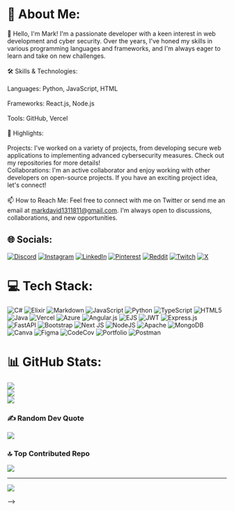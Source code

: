 # 💫 About Me:
👋 Hello, I'm Mark! I'm a passionate developer with a keen interest in web development and cyber security. Over the years, I've honed my skills in various programming languages and frameworks, and I'm always eager to learn and take on new challenges.<br><br>🛠️ Skills & Technologies:<br><br>Languages: Python, JavaScript, HTML<br><br>Frameworks: React.js, Node.js<br><br>Tools: GitHub, Vercel<br><br>🌟 Highlights:<br><br>Projects: I've worked on a variety of projects, from developing secure web applications to implementing advanced cybersecurity measures. Check out my repositories for more details!<br>Collaborations: I'm an active collaborator and enjoy working with other developers on open-source projects. If you have an exciting project idea, let's connect!<br><br>📫 How to Reach Me: Feel free to connect with me on Twitter<mdcartel> or send me an email at <markdavid1311811@gmail.com>. I'm always open to discussions, collaborations, and new opportunities.


## 🌐 Socials:
[![Discord](https://img.shields.io/badge/Discord-%237289DA.svg?logo=discord&logoColor=white)](https://discord.gg/rKfFR89q) [![Instagram](https://img.shields.io/badge/Instagram-%23E4405F.svg?logo=Instagram&logoColor=white)](https://instagram.com/_md.cartel) [![LinkedIn](https://img.shields.io/badge/LinkedIn-%230077B5.svg?logo=linkedin&logoColor=white)](https://www.linkedin.com/in/mark-d-62598a312) [![Pinterest](https://img.shields.io/badge/Pinterest-%23E60023.svg?logo=Pinterest&logoColor=white)](https://pinterest.com/ethiopianmark) [![Reddit](https://img.shields.io/badge/Reddit-%23FF4500.svg?logo=Reddit&logoColor=white)](https://reddit.com/user/mdcartel) [![Twitch](https://img.shields.io/badge/Twitch-%239146FF.svg?logo=Twitch&logoColor=white)](https://twitch.tv/c3nchjunior) [![X](https://img.shields.io/badge/X-black.svg?logo=X&logoColor=white)](https://x.com/mdcartel) 

# 💻 Tech Stack:
![C#](https://img.shields.io/badge/c%23-%23239120.svg?style=for-the-badge&logo=csharp&logoColor=white) ![Elixir](https://img.shields.io/badge/elixir-%234B275F.svg?style=for-the-badge&logo=elixir&logoColor=white) ![Markdown](https://img.shields.io/badge/markdown-%23000000.svg?style=for-the-badge&logo=markdown&logoColor=white) ![JavaScript](https://img.shields.io/badge/javascript-%23323330.svg?style=for-the-badge&logo=javascript&logoColor=%23F7DF1E) ![Python](https://img.shields.io/badge/python-3670A0?style=for-the-badge&logo=python&logoColor=ffdd54) ![TypeScript](https://img.shields.io/badge/typescript-%23007ACC.svg?style=for-the-badge&logo=typescript&logoColor=white) ![HTML5](https://img.shields.io/badge/html5-%23E34F26.svg?style=for-the-badge&logo=html5&logoColor=white) ![Java](https://img.shields.io/badge/java-%23ED8B00.svg?style=for-the-badge&logo=openjdk&logoColor=white) ![Vercel](https://img.shields.io/badge/vercel-%23000000.svg?style=for-the-badge&logo=vercel&logoColor=white) ![Azure](https://img.shields.io/badge/azure-%230072C6.svg?style=for-the-badge&logo=microsoftazure&logoColor=white) ![Angular.js](https://img.shields.io/badge/angular.js-%23E23237.svg?style=for-the-badge&logo=angularjs&logoColor=white) ![EJS](https://img.shields.io/badge/ejs-%23B4CA65.svg?style=for-the-badge&logo=ejs&logoColor=black) ![JWT](https://img.shields.io/badge/JWT-black?style=for-the-badge&logo=JSON%20web%20tokens) ![Express.js](https://img.shields.io/badge/express.js-%23404d59.svg?style=for-the-badge&logo=express&logoColor=%2361DAFB) ![FastAPI](https://img.shields.io/badge/FastAPI-005571?style=for-the-badge&logo=fastapi) ![Bootstrap](https://img.shields.io/badge/bootstrap-%238511FA.svg?style=for-the-badge&logo=bootstrap&logoColor=white) ![Next JS](https://img.shields.io/badge/Next-black?style=for-the-badge&logo=next.js&logoColor=white) ![NodeJS](https://img.shields.io/badge/node.js-6DA55F?style=for-the-badge&logo=node.js&logoColor=white) ![Apache](https://img.shields.io/badge/apache-%23D42029.svg?style=for-the-badge&logo=apache&logoColor=white) ![MongoDB](https://img.shields.io/badge/MongoDB-%234ea94b.svg?style=for-the-badge&logo=mongodb&logoColor=white) ![Canva](https://img.shields.io/badge/Canva-%2300C4CC.svg?style=for-the-badge&logo=Canva&logoColor=white) ![Figma](https://img.shields.io/badge/figma-%23F24E1E.svg?style=for-the-badge&logo=figma&logoColor=white) ![CodeCov](https://img.shields.io/badge/codecov-%23ff0077.svg?style=for-the-badge&logo=codecov&logoColor=white) ![Portfolio](https://img.shields.io/badge/Portfolio-%23000000.svg?style=for-the-badge&logo=firefox&logoColor=#FF7139) ![Postman](https://img.shields.io/badge/Postman-FF6C37?style=for-the-badge&logo=postman&logoColor=white)
# 📊 GitHub Stats:
![](https://github-readme-stats.vercel.app/api?username=mdcartel&theme=dark&hide_border=false&include_all_commits=true&count_private=true)<br/>
![](https://github-readme-streak-stats.herokuapp.com/?user=mdcartel&theme=dark&hide_border=false)<br/>
![](https://github-readme-stats.vercel.app/api/top-langs/?username=mdcartel&theme=dark&hide_border=false&include_all_commits=true&count_private=true&layout=compact)

### ✍️ Random Dev Quote
![](https://quotes-github-readme.vercel.app/api?type=vetical&theme=radical)

### 🔝 Top Contributed Repo
![](https://github-contributor-stats.vercel.app/api?username=mdcartel&limit=5&theme=dark&combine_all_yearly_contributions=true)

---
[![](https://visitcount.itsvg.in/api?id=mdcartel&icon=9&color=1)](https://visitcount.itsvg.in)

<!-- Proudly created with GPRM ( https://gprm.itsvg.in ) -->
-->
